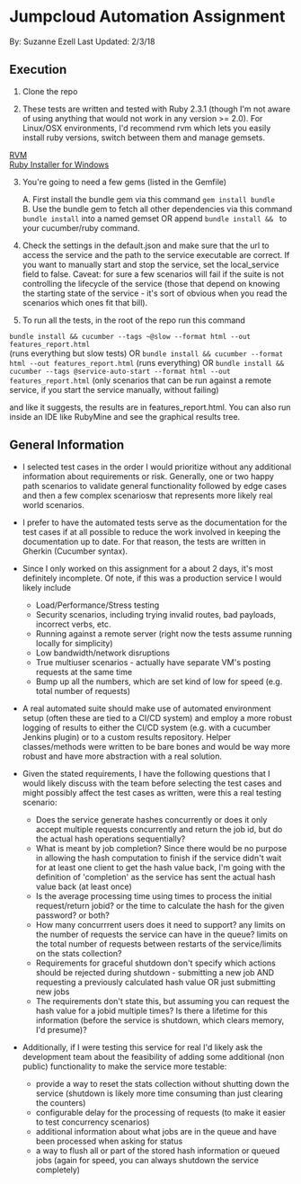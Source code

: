 Jumpcloud Automation Assignment
===
By: Suzanne Ezell
Last Updated: 2/3/18

Execution 
---
1. Clone the repo

2. These tests are written and tested with Ruby 2.3.1 (though I'm not aware of using anything that would not work in
any version >= 2.0). For Linux/OSX environments, I'd recommend rvm which lets you easily install ruby versions, 
switch between them and manage gemsets.

[RVM](https://rvm.io/rvm/install)  
[Ruby Installer for Windows](https://rubyinstaller.org/)  

3. You're going to need a few gems (listed in the Gemfile)

    A. First install the bundle gem via this command `gem install bundle`  
    B. Use the bundle gem to fetch all other dependencies via this command `bundle install` into a named 
    gemset OR append `bundle install && ` to your cucumber/ruby command.  
    
4. Check the settings in the default.json and make sure that the url to access the service and the path to the service 
executable are correct. If you want to manually start and stop the service, set the local_service field to false. 
Caveat: for sure a few scenarios will fail if the suite is not controlling the lifecycle of the service (those that
depend on knowing the starting state of the service - it's sort of obvious when you read the scenarios which ones fit 
that bill).

5. To run all the tests, in the root of the repo run this command

`bundle install && cucumber --tags ~@slow --format html --out features_report.html`  
(runs everything but slow tests)
OR
`bundle install && cucumber --format html --out features_report.html` 
(runs everything)
OR
`bundle install && cucumber --tags @service-auto-start --format html --out features_report.html` 
(only scenarios that can be run against a remote service, if you start the service manually, without failing)

and like it suggests, the results are in features_report.html. You can also run inside an IDE like RubyMine and see the
graphical results tree.

General Information
---

+ I selected test cases in the order I would prioritize without any additional information about requirements or risk.
Generally, one or two happy path scenarios to validate general functionality followed by edge cases and then a few 
complex scenariosw that represents more likely real world scenarios. 

+ I prefer to have the automated tests serve as the documentation for the test cases if at all possible to reduce the
work involved in keeping the documentation up to date. For that reason, the tests are written in Gherkin (Cucumber
syntax).

+ Since I only worked on this assignment for a about 2 days, it's most definitely incomplete. Of note, if this was a 
production service I would likely include

    + Load/Performance/Stress testing
    + Security scenarios, including trying invalid routes, bad payloads, incorrect verbs, etc.
    + Running against a remote server (right now the tests assume running locally for simplicity)
    + Low bandwidth/network disruptions
    + True multiuser scenarios - actually have separate VM's posting requests at the same time
    + Bump up all the numbers, which are set kind of low for speed (e.g. total number of requests)
    
+ A real automated suite should make use of automated environment setup (often these are tied to a CI/CD system) and 
employ a more robust logging of results to either the CI/CD system (e.g. with a cucumber Jenkins plugin) or to a custom
results repository. Helper classes/methods were written to be bare bones and would be way more robust and have more
abstraction with a real solution.

+ Given the stated requirements, I have the following questions that I would likely discuss with the team before
selecting the test cases and might possibly affect the test cases as written, were this a real testing scenario:

    + Does the service generate hashes concurrently or does it only accept multiple requests concurrently and return 
    the job id, but do the actual hash operations sequentially?
    + What is meant by job completion? Since there would be no purpose in allowing the hash computation to finish if 
    the service didn't wait for at least one client to get the hash value back, I'm going with the definition of 
    'completion' as the service has sent the actual hash value back (at least once)
    + Is the average processing time using times to process the initial request/return jobid? or the time to calculate
    the hash for the given password? or both?
    + How many concurrrent users does it need to support? any limits on the number of requests the service can have
    in the queue? limits on the total number of requests between restarts of the service/limits on the stats 
    collection?
    + Requirements for graceful shutdown don't specify which actions should be rejected during shutdown - submitting
    a new job AND requesting a previously calculated hash value OR just submitting new jobs
    + The requirements don't state this, but assuming you can request the hash value for a jobid multiple times? Is
    there a lifetime for this information (before the service is shutdown, which clears memory, I'd presume)?
    
+ Additionally, if I were testing this service for real I'd likely ask the development team about the feasibility of
adding some additional (non public) functionality to make the service more testable:
    + provide a way to reset the stats collection without shutting down the service (shutdown is likely more time
    consuming than just clearing the counters)
    + configurable delay for the processing of requests (to make it easier to test concurrency scenarios)
    + additional information about what jobs are in the queue and have been processed when asking for status
    + a way to flush all or part of the stored hash information or queued jobs (again for speed, you can always
    shutdown the service completely)
    
